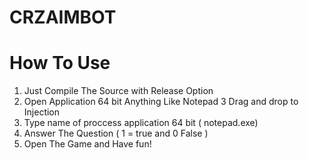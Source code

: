 # CRZAIMBOT
# How To Use
1. Just Compile The Source with Release Option
2. Open Application 64 bit Anything Like Notepad
3  Drag and drop to Injection
4. Type name of proccess application 64 bit ( notepad.exe)
5. Answer The Question ( 1 = true and 0 False )
6. Open The Game and Have fun!
